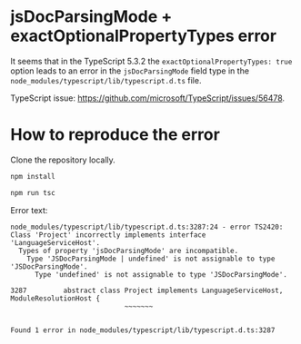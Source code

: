 # jsDocParsingMode + exactOptionalPropertyTypes error

It seems that in the TypeScript 5.3.2 the `exactOptionalPropertyTypes: true` option leads
to an error in the `jsDocParsingMode` field type in the `node_modules/typescript/lib/typescript.d.ts` file.

TypeScript issue: https://github.com/microsoft/TypeScript/issues/56478.

# How to reproduce the error

Clone the repository locally.

```sh
npm install

npm run tsc
```

Error text:

```
node_modules/typescript/lib/typescript.d.ts:3287:24 - error TS2420: Class 'Project' incorrectly implements interface 'LanguageServiceHost'.
  Types of property 'jsDocParsingMode' are incompatible.
    Type 'JSDocParsingMode | undefined' is not assignable to type 'JSDocParsingMode'.
      Type 'undefined' is not assignable to type 'JSDocParsingMode'.

3287         abstract class Project implements LanguageServiceHost, ModuleResolutionHost {
                            ~~~~~~~


Found 1 error in node_modules/typescript/lib/typescript.d.ts:3287
```
